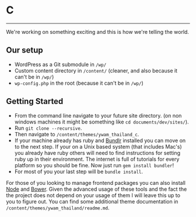 # C
***

We're working on something exciting and this is how we're telling the world.

Our setup
---------
- WordPress as a Git submodule in `/wp/`
- Custom content directory in `/content/` (cleaner, and also because it can't be in `/wp/`)
- `wp-config.php` in the root (because it can't be in `/wp/`)

Getting Started
---------------
- From the command line navigate to your future site directory. (on non windows machines it might be something like `cd documents/dev/sites/`).
- Run `git clone --recursive`.
- Then navigate to `/content/themes/ywam_thailand_c`.
- If your machine already has ruby and [Bundlr](http://bundler.io/) installed you can move on to the next step. If your on a Unix based system (that includes Mac's) you already have ruby others will need to find instructions for setting ruby up in their environment. The internet is full of tutorials for every platform so you should be fine. Now just run `gem install bundler`!
- For most of you your last step will be `bundle install`.

For those of you looking to manage frontend packages you can also install [Node](http://nodejs.org/) and [Bower](http://bower.io/). Given the advanced usage of these tools and the fact the the project does not depend on your usage of them I will leave this up to you to figure out. You can find some additional theme documentation in `/content/themes/ywam_thailand/readme.md`.